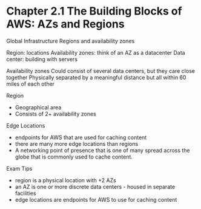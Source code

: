 # Chapter 2.1 The Building Blocks of AWS: AZs and Regions

Global Infrastructure
Regions and availability zones

Region: locations
Availability zones: think of an AZ as a datacenter
Data center: building with servers

Availability zones
Could consist of several data centers, but they care close together
Physically separated by a meaningful distance but all within 60 miles of each other

Region
- Geographical area
- Consists of 2+ availability zones

Edge Locations
- endpoints for AWS that are used for caching content
- there are many more edge locations than regions
- A networking point of presence that is one of many spread across the globe that is commonly used to cache content.

Exam Tips
- region is a physical location with +2 AZs
- an AZ is one or more discrete data centers - housed in separate facilities
- edge locations are endpoints for AWS to use for caching content

